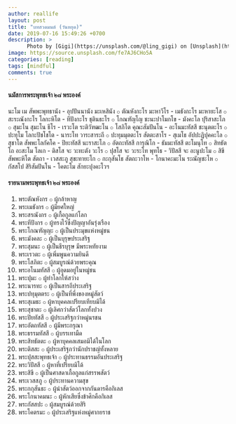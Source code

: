 ```yaml
---
author: reallife
layout: post
title: "บทสวดมนต์ (วันหยุด)"
date: 2019-07-16 15:49:26 +0700
description: >
      Photo by [Gigi](https://unsplash.com/@ling_gigi) on [Unsplash](https://unsplash.com/)
image: https://source.unsplash.com/fe7AJ6CHo5A
categories: [reading]
tags: [mindful]
comments: true
---
```

#### นมัสการพระพุทธเจ้า ๒๘ พระองค์

นะโม เม สัพพะพุทธานัง - อุปปันนานัง มะเหสินัง ⚬ ตัณหังกะโร มะหาวีโร - เมธังกะโร มะหายะโส ⚬ สะระณังกะโร โลกะหิโต - ทีปังกะโร ชุตินธะโร ⚬ โกณฑัญโญ ชะนะปาโมกโข - มังคะโล ปุริสาสะโภ ⚬ สุมะโน สุมะโน ธีโร - เรวะโต ระติวัฑฒะโน ⚬ โสภิโต คุณะสัมปันโน - อะโนมะทัสสี ชะนุตตะโร ⚬ ปะทุโม โลกะปัชโชโต - นาระโท วาระสาระถี ⚬ ปะทุมมุตตะโร สัตตะสาโร - สุเมโธ อัปปะฏิปุคคะโล ⚬ สุชาโต สัพพะโลกัคโค - ปิยะทัสสี นะราสะโภ ⚬ อัตถะทัสสี การุณิโก - ธัมมะทัสสี ตะโมนุโท ⚬ สิทธัตโถ อะสะโม โลเก - ติสโส จะ วะทะตัง วะโร ⚬ ปุสโส จะ วะระโท พุทโธ - วิปัสสี จะ อะนูปะโม ⚬ สิขี สัพพะหิโต สัตถา - เวสสะภู สุขะทายะโก ⚬ กะกุสันโธ สัตถะวาโห - โกนาคะมะโน ระณัญชะโห ⚬ กัสสโป สิริสัมปันโน - โคตะโม สักยะปุงคะโวฯ

#### รายนามพระพุทธเจ้า ๒๘ พระองค์

1. พระตัณหังกร ⚬ ผู้กล้าหาญ
2. พระเมธังกร ⚬ ผู้มียศใหญ่
3. พระสรณังกร ⚬ ผู้เกื้อกูลแก่โลก
4. พระทีปังกร ⚬ ผู้ทรงไว้ซึ่งปัญญาอันรุ่งเรือง
5. พระโกณฑัญญะ ⚬ ผู้เป็นประมุขแห่งหมู่ชน
6. พระมังคละ ⚬ ผู้เป็นบุรุษประเสริฐ
7. พระสุมนะ ⚬ ผู้เป็นธีรบุรุษ มีพระหทัยงาม
8. พระเรวตะ ⚬ ผู้เพิ่มพูนความยินดี
9. พระโสภิตะ ⚬ ผู้สมบูรณ์ด้วยพระคุณ
10. พระอโนมทัสสี ⚬ ผู้อุดมอยู่ในหมู่ชน
11. พระปุมะ ⚬ ผู้ทำโลกให้สว่าง
12. พระนารทะ ⚬ ผู้เป็นสารถีประเสริฐ
13. พระปทุมุตตระ ⚬ ผู้เป็นที่พึ่งของหมู่สัตว์
14. พระสุเมธะ ⚬ ผู้หาบุคคลเปรียบเทียบมิได้
15. พระสุชาตะ ⚬ ผู้เลิศกว่าสัตว์โลกทั้งปวง
16. พระปิยทัสสี ⚬ ผู้ประเสริฐกว่าหมู่นรชน
17. พระอัตถทัสสี ⚬ ผู้มีพระกรุณา
18. พระธรรมทัสสี ⚬ ผู้บรรเทามืด
19. พระสิทธัตตะ ⚬ ผู้หาบุคคลเสมอมิได้ในโลก
20. พระติสสะ ⚬ ผู้ประเสริฐกว่านักปราชญ์ทั้งหลาย
21. พระปุสสะพุทธเจ้า ⚬ ผู้ประทานธรรมอันประเสริฐ
22. พระวิปัสสี ⚬ ผู้หาที่เปรียบมิได้
23. พระสิขี ⚬ ผู้เป็นศาสดาเกื้อกูลแก่สรรพสัตว์
24. พระเวสสภู ⚬ ผู้ประทานความสุข
25. พระกกุสันธะ ⚬ ผู้นำสัตว์ออกจากกันดารคือกิเลส
26. พระโกนาคมนะ ⚬ ผู้หักเสียซึ่งข้าศึกคือกิเลส
27. พระกัสสปะ ⚬ ผู้สมบูรณ์ด้วยสิริ
28. พระโคตรมะ ⚬ ผู้ประเสริฐแห่งหมู่ศากยราช
